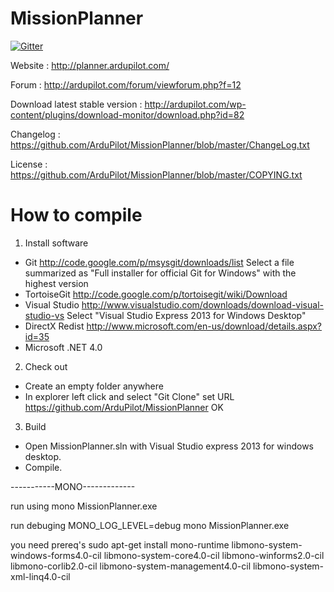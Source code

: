 MissionPlanner
==============

[![Gitter](https://badges.gitter.im/Join%20Chat.svg)](https://gitter.im/ArduPilot/MissionPlanner?utm_source=badge&utm_medium=badge&utm_campaign=pr-badge&utm_content=badge)

Website : http://planner.ardupilot.com/  
  
Forum : http://ardupilot.com/forum/viewforum.php?f=12  
  
Download latest stable version : http://ardupilot.com/wp-content/plugins/download-monitor/download.php?id=82  
  
Changelog : https://github.com/ArduPilot/MissionPlanner/blob/master/ChangeLog.txt  
  
License : https://github.com/ArduPilot/MissionPlanner/blob/master/COPYING.txt  


How to compile
==============

1. Install software

- Git
  http://code.google.com/p/msysgit/downloads/list
  Select a file summarized as "Full installer for official Git for Windows"
   with the highest version
- TortoiseGit
  http://code.google.com/p/tortoisegit/wiki/Download
- Visual Studio
  http://www.visualstudio.com/downloads/download-visual-studio-vs
  Select "Visual Studio Express 2013 for Windows Desktop"
- DirectX Redist
  http://www.microsoft.com/en-us/download/details.aspx?id=35
- Microsoft .NET 4.0

2. Check out

- Create an empty folder anywhere
- In explorer left click and select "Git Clone"
  set URL https://github.com/ArduPilot/MissionPlanner
  OK

3. Build

- Open MissionPlanner.sln with Visual Studio express 2013 for windows desktop.
- Compile.


-----------MONO-------------

run using 
mono MissionPlanner.exe

run debuging
MONO_LOG_LEVEL=debug mono MissionPlanner.exe

you need prereq's
sudo apt-get install mono-runtime libmono-system-windows-forms4.0-cil libmono-system-core4.0-cil libmono-winforms2.0-cil libmono-corlib2.0-cil libmono-system-management4.0-cil libmono-system-xml-linq4.0-cil


